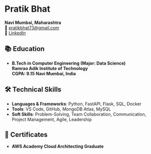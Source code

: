 

# Pratik Bhat

**Navi Mumbai, Maharashtra**  
📧 [pratikbhat73@gmail.com](mailto:pratikbhat73@gmail.com)  
💼 [LinkedIn](https://www.linkedin.com/in/pratikb10) 

## 📚 Education
- **B.Tech in Computer Engineering (Major: Data Science)**  
  **Ramrao Adik Institute of Technology**  
  **CGPA: 9.15**
  **Navi Mumbai, India**

## 🛠️ Technical Skills
- **Languages & Frameworks**: Python, FastAPI, Flask, SQL, Docker
- **Tools**: VS Code, GitHub, MongoDB Atlas, MySQL
- **Soft Skills**: Problem-Solving, Team Collaboration, Communication, Project Management, Agile, Leadership

## 📜 Certificates
- **AWS Academy Cloud Architecting Graduate**

